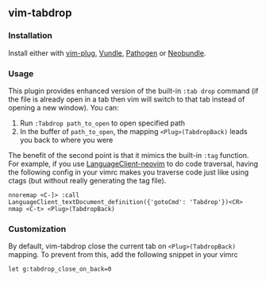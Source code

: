 ## vim-tabdrop

### Installation
Install either with [vim-plug](https://github.com/junegunn/vim-plug), [Vundle](https://github.com/gmarik/vundle), [Pathogen](https://github.com/tpope/vim-pathogen) or [Neobundle](https://github.com/Shougo/neobundle.vim).

### Usage
This plugin provides enhanced version of the built-in `:tab drop` command (if the file is already open in a tab then vim will switch to that tab instead of opening a new window). You can:
1. Run `:Tabdrop path_to_open` to open specified path
2. In the buffer of `path_to_open`, the mapping `<Plug>(TabdropBack)` leads you back to where you were

The benefit of the second point is that it mimics the built-in `:tag` function. For example, if you use [LanguageClient-neovim](https://github.com/autozimu/LanguageClient-neovim) to do code traversal, having the following config in your vimrc makes you traverse code just like using ctags (but without really generating the tag file).

```vim
nnoremap <C-]> :call LanguageClient_textDocument_definition({'gotoCmd': 'Tabdrop'})<CR>
nmap <C-t> <Plug>(TabdropBack)
```

### Customization
By default, vim-tabdrop close the current tab on `<Plug>(TabdropBack)` mapping. To prevent from this, add the following snippet in your vimrc

```vim
let g:tabdrop_close_on_back=0
```
